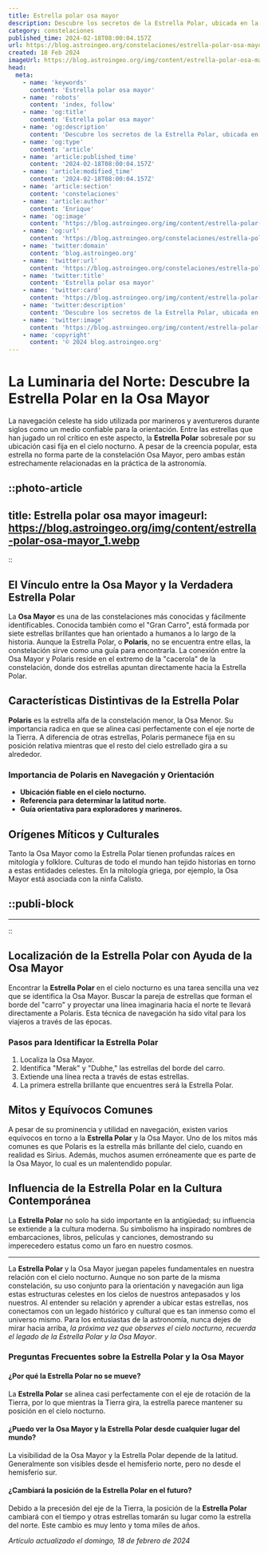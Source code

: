 ```yaml
---
title: Estrella polar osa mayor
description: Descubre los secretos de la Estrella Polar, ubicada en la Osa Mayor, y su importancia en la navegación nocturna a lo largo de la historia.
category: constelaciones
published_time: 2024-02-18T08:00:04.157Z
url: https://blog.astroingeo.org/constelaciones/estrella-polar-osa-mayor
created: 18 Feb 2024
imageUrl: https://blog.astroingeo.org/img/content/estrella-polar-osa-mayor_1.webp
head:
  meta:
    - name: 'keywords'
      content: 'Estrella polar osa mayor'
    - name: 'robots'
      content: 'index, follow'
    - name: 'og:title'
      content: 'Estrella polar osa mayor'
    - name: 'og:description'
      content: 'Descubre los secretos de la Estrella Polar, ubicada en la Osa Mayor, y su importancia en la navegación nocturna a lo largo de la historia.'
    - name: 'og:type'
      content: 'article'
    - name: 'article:published_time'
      content: '2024-02-18T08:00:04.157Z'
    - name: 'article:modified_time'
      content: '2024-02-18T08:00:04.157Z'
    - name: 'article:section'
      content: 'constelaciones'
    - name: 'article:author'
      content: 'Enrique'
    - name: 'og:image'
      content: 'https://blog.astroingeo.org/img/content/estrella-polar-osa-mayor_1.webp'
    - name: 'og:url'
      content: 'https://blog.astroingeo.org/constelaciones/estrella-polar-osa-mayor'
    - name: 'twitter:domain'
      content: 'blog.astroingeo.org'
    - name: 'twitter:url'
      content: 'https://blog.astroingeo.org/constelaciones/estrella-polar-osa-mayor'
    - name: 'twitter:title'
      content: 'Estrella polar osa mayor'
    - name: 'twitter:card'
      content: 'https://blog.astroingeo.org/img/content/estrella-polar-osa-mayor_1.webp'
    - name: 'twitter:description'
      content: 'Descubre los secretos de la Estrella Polar, ubicada en la Osa Mayor, y su importancia en la navegación nocturna a lo largo de la historia.'
    - name: 'twitter:image'
      content: 'https://blog.astroingeo.org/img/content/estrella-polar-osa-mayor_1.webp'
    - name: 'copyright'
      content: '© 2024 blog.astroingeo.org'
---
```

# La Luminaria del Norte: Descubre la Estrella Polar en la Osa Mayor

La navegación celeste ha sido utilizada por marineros y aventureros durante siglos como un medio confiable para la orientación. Entre las estrellas que han jugado un rol crítico en este aspecto, la **Estrella Polar** sobresale por su ubicación casi fija en el cielo nocturno. A pesar de la creencia popular, esta estrella no forma parte de la constelación Osa Mayor, pero ambas están estrechamente relacionadas en la práctica de la astronomía.


::photo-article
---
title: Estrella polar osa mayor
imageurl: https://blog.astroingeo.org/img/content/estrella-polar-osa-mayor_1.webp
---
::


## El Vínculo entre la Osa Mayor y la Verdadera Estrella Polar

La **Osa Mayor** es una de las constelaciones más conocidas y fácilmente identificables. Conocida también como el "Gran Carro", está formada por siete estrellas brillantes que han orientado a humanos a lo largo de la historia. Aunque la Estrella Polar, o **Polaris**, no se encuentra entre ellas, la constelación sirve como una guía para encontrarla. La conexión entre la Osa Mayor y Polaris reside en el extremo de la "cacerola" de la constelación, donde dos estrellas apuntan directamente hacia la Estrella Polar.

## Características Distintivas de la Estrella Polar

**Polaris** es la estrella alfa de la constelación menor, la Osa Menor. Su importancia radica en que se alinea casi perfectamente con el eje norte de la Tierra. A diferencia de otras estrellas, Polaris permanece fija en su posición relativa mientras que el resto del cielo estrellado gira a su alrededor.

### Importancia de Polaris en Navegación y Orientación

- **Ubicación fiable en el cielo nocturno.**
- **Referencia para determinar la latitud norte.**
- **Guía orientativa para exploradores y marineros.**

## Orígenes Míticos y Culturales

Tanto la Osa Mayor como la Estrella Polar tienen profundas raíces en mitología y folklore. Culturas de todo el mundo han tejido historias en torno a estas entidades celestes. En la mitología griega, por ejemplo, la Osa Mayor está asociada con la ninfa Calisto.


  ::publi-block
  ---
  ---
  ::
  
  
## Localización de la Estrella Polar con Ayuda de la Osa Mayor

Encontrar la **Estrella Polar** en el cielo nocturno es una tarea sencilla una vez que se identifica la Osa Mayor. Buscar la pareja de estrellas que forman el borde del "carro" y proyectar una línea imaginaria hacia el norte te llevará directamente a Polaris. Esta técnica de navegación ha sido vital para los viajeros a través de las épocas.

### Pasos para Identificar la Estrella Polar

1. Localiza la Osa Mayor.
2. Identifica "Merak" y "Dubhe," las estrellas del borde del carro.
3. Extiende una línea recta a través de estas estrellas.
4. La primera estrella brillante que encuentres será la Estrella Polar.

## Mitos y Equívocos Comunes

A pesar de su prominencia y utilidad en navegación, existen varios equívocos en torno a la **Estrella Polar** y la Osa Mayor. Uno de los mitos más comunes es que Polaris es la estrella más brillante del cielo, cuando en realidad es Sirius. Además, muchos asumen erróneamente que es parte de la Osa Mayor, lo cual es un malentendido popular.

## Influencia de la Estrella Polar en la Cultura Contemporánea

La **Estrella Polar** no solo ha sido importante en la antigüedad; su influencia se extiende a la cultura moderna. Su simbolismo ha inspirado nombres de embarcaciones, libros, películas y canciones, demostrando su imperecedero estatus como un faro en nuestro cosmos.

---

La **Estrella Polar** y la Osa Mayor juegan papeles fundamentales en nuestra relación con el cielo nocturno. Aunque no son parte de la misma constelación, su uso conjunto para la orientación y navegación aun liga estas estructuras celestes en los cielos de nuestros antepasados y los nuestros. Al entender su relación y aprender a ubicar estas estrellas, nos conectamos con un legado histórico y cultural que es tan inmenso como el universo mismo. Para los entusiastas de la astronomía, nunca dejes de mirar hacia arriba, *la próxima vez que observes el cielo nocturno, recuerda el legado de la Estrella Polar y la Osa Mayor*.

### Preguntas Frecuentes sobre la Estrella Polar y la Osa Mayor

#### ¿Por qué la Estrella Polar no se mueve?
La **Estrella Polar** se alinea casi perfectamente con el eje de rotación de la Tierra, por lo que mientras la Tierra gira, la estrella parece mantener su posición en el cielo nocturno.

#### ¿Puedo ver la Osa Mayor y la Estrella Polar desde cualquier lugar del mundo?
La visibilidad de la Osa Mayor y la Estrella Polar depende de la latitud. Generalmente son visibles desde el hemisferio norte, pero no desde el hemisferio sur.

#### ¿Cambiará la posición de la Estrella Polar en el futuro?
Debido a la precesión del eje de la Tierra, la posición de la **Estrella Polar** cambiará con el tiempo y otras estrellas tomarán su lugar como la estrella del norte. Este cambio es muy lento y toma miles de años.

_Artículo actualizado el domingo, 18 de febrero de 2024_
